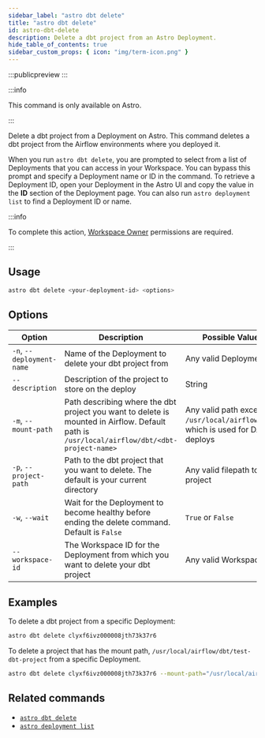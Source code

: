 ```yaml
---
sidebar_label: "astro dbt delete"
title: "astro dbt delete"
id: astro-dbt-delete
description: Delete a dbt project from an Astro Deployment.
hide_table_of_contents: true
sidebar_custom_props: { icon: "img/term-icon.png" }
---
```


:::publicpreview
:::

:::info

This command is only available on Astro.

:::

Delete a dbt project from a Deployment on Astro. This command deletes a dbt project from the Airflow environments where you deployed it.

When you run `astro dbt delete`, you are prompted to select from a list of Deployments that you can access in your Workspace. You can bypass this prompt and specify a Deployment name or ID in the command. To retrieve a Deployment ID, open your Deployment in the Astro UI and copy the value in the **ID** section of the Deployment page. You can also run `astro deployment list` to find a Deployment ID or name.

:::info

To complete this action, [Workspace Owner](user-permissions.md#workspace-roles) permissions are required.

:::

## Usage

```bash
astro dbt delete <your-deployment-id> <options>
```

## Options

| Option              | Description                                                                       | Possible Values           |
| ------------------- | --------------------------------------------------------------------------------- | ------------------------- |
| `-n`, `--deployment-name` | Name of the Deployment to delete your dbt project from | Any valid Deployment ID |
| `--description` | Description of the project to store on the deploy | String |
| `-m`, `--mount-path` | Path describing where the dbt project you want to delete is mounted in Airflow. Default path is `/usr/local/airflow/dbt/<dbt-project-name>` | Any valid path except `/usr/local/airflow/dags`, which is used for DAG deploys |
| `-p`, `--project-path` | Path to the dbt project that you want to delete. The default is your current directory | Any valid filepath to a dbt project |
| `-w`, `--wait` | Wait for the Deployment to become healthy before ending the delete command. Default is `False` | `True` or `False` |
| `--workspace-id` | The Workspace ID for the Deployment from which you want to delete your dbt project | Any valid Workspace ID |

## Examples

To delete a dbt project from a specific Deployment:

```bash
astro dbt delete clyxf6ivz000008jth73k37r6
```

To delete a project that has the mount path, `/usr/local/airflow/dbt/test-dbt-project` from a specific Deployment.

```bash
astro dbt delete clyxf6ivz000008jth73k37r6 --mount-path="/usr/local/airflow/dbt/test-dbt-project"
```

## Related commands

- [`astro dbt delete`](astro-dbt-delete.md)
- [`astro deployment list`](astro-deployment-list.md)
